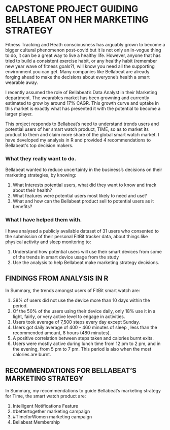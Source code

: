 # CAPSTONE PROJECT GUIDING BELLABEAT ON HER MARKETING STRATEGY
Fitness Tracking and Heath consciousness has arguably grown to become a bigger cultural phenomenon post-covid but it is not only an in-vogue thing to do, it can be a great way to live a healthy life. However, anyone that has tried to build a consistent exercise habit, or any healthy habit (remember new year wave of fitness goals?), will know you need all the supporting environment you can get. Many companies like Bellabeat are already forging ahead to make the decisions about everyone’s health a smart wearable away. 

I recently assumed the role of Bellabeat’s Data Analyst in their Marketing department. The wearables market has been growning and currently estimated to grow by around 17% CAGR. This growth curve and uptake in this market is exactly what has presented it with the potential to become a larger player.

This project responds to Bellabeat’s need to understand trends users and potential users of her smart watch product, TIME, so as to market its product to them and claim more share of the global smart watch market.
I have developed my analysis in R and provided 4 recommendations to Bellabeat's top decision makers.

### What they really want to do.
Bellabeat wanted to reduce uncertainty in the business’s decisions on their marketing strategies, by knowing:
1.	What Interests potential users, what did they want to know and track about their health?
2.	What features were potential users most likely to need and use?
3.	What and how can the Bellabeat product sell to potential users as it benefits?

### What I have helped them with. 
I have analysed a publicly available dataset of 31 users who consented to the submission of their personal FitBit tracker data, about things like physical activity and sleep monitoring to:
1.	Understand how potential users will use their smart devices from some of the trends in smart device usage from the study
2.	Use the analysis to help Bellabeat make marketing strategy decisions. 

## FINDINGS FROM ANALYSIS IN R
In Summary, the trends amongst users of FitBit smart watch are:
1. 38% of users did not use the device more than 10 days within the period.
2. Of the 50% of the users using their device daily, only 18% use it in a light, fairly, or very active level to engage in activities.
3. Users took average of 7,500 steps every day except Sunday.
4. Users got daily average of 400 - 460 minutes of sleep , less than the recommended amount, 8 hours (480 minutes).
5. A positive correlation between steps taken and calories burnt exits.
6. Users were mostly active during lunch time from 12 pm to 2 pm, and in the evening, from 5 pm to 7 pm. This period is also when the most calories are burnt.

## RECOMMENDATIONS FOR BELLABEAT’S MARKETING STRATEGY
In Summary, my recommendations to guide Bellabeat’s marketing strategy for Time, the smart watch product are:
1. Intelligent Notifications Feature
2. #bettertogether marketing campaign
3. #TimeforWomen marketing campaign
4. Bellabeat Membership
